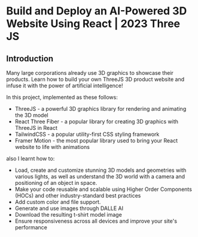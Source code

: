 # Build and Deploy an AI-Powered 3D Website Using React | 2023 Three JS

## Introduction
Many large corporations already use 3D graphics to showcase their products. Learn how to build your own ThreeJS 3D product website and infuse it with the power of artificial intelligence! 
 
In this project, implemented as these follows:
- ThreeJS - a powerful 3D graphics library for rendering and animating the 3D model
- React Three Fiber - a popular library for creating 3D graphics with ThreeJS in React
- TailwindCSS - a popular utility-first CSS styling framework
- Framer Motion - the most popular library used to bring your React website to life with animations

also I learnt how to:
- Load, create and customize stunning 3D models and geometries with various lights, as well as understand the 3D world with a camera and positioning of an object in space.
- Make your code reusable and scalable using Higher Order Components (HOCs) and other industry-standard best practices
- Add custom color and file support.
- Generate and use images through DALLE AI
- Download the resulting t-shirt model image
- Ensure responsiveness across all devices and improve your site's performance

